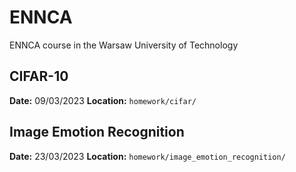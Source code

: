 # ENNCA
ENNCA course in the Warsaw University of Technology

## CIFAR-10 
**Date:** 09/03/2023
**Location:** `homework/cifar/`

## Image Emotion Recognition
**Date:** 23/03/2023
**Location:** `homework/image_emotion_recognition/`
